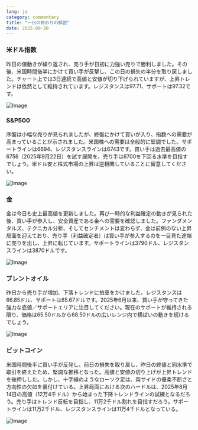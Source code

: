 ```yaml
---
lang: ja
category: commentary
title: "一日の終わりの解説"
date: 2025-09-30
---
```


### 米ドル指数

昨日の値動きが繰り返され、売り手が日初に力強い売りで勝利しました。その後、米国時間後半にかけて買い手が反撃し、この日の損失の半分を取り戻しました。チャート上では3日連続で高値と安値が切り下げられていますが、上昇トレンドは依然として維持されています。レジスタンスは97.71、サポートは97.32です。

![Image](https://markleighedu.github.io/img/Sep-2025/30-Sep-2025/usdindex.jpg)

### S&P500

序盤は小幅な売りが見られましたが、終盤にかけて買いが入り、指数への需要が高まっていることが示されました。米国株への需要は全般的に堅調でした。サポートラインは6694、レジスタンスラインは6743です。買い手は過去最高値の6756（2025年9月22日）を試す展開を、売り手は6700を下回る水準を目指すでしょう。米ドル安と株式市場の上昇は逆相関していることに留意してください。

![Image](https://markleighedu.github.io/img/Sep-2025/30-Sep-2025/sp500.jpg)

### 金

金は今日も史上最高値を更新しました。再び一時的な利益確定の動きが見られた後、買い手が参入し、安全資産である金への需要を確認しました。ファンダメンタルズ、テクニカル分析、そしてセンチメントは変わらず、金は前例のない上昇局面を迎えており、売り手（利益確定者）は買い手が参入するのを一目見た途端に売りを出し、上昇に転じています。サポートラインは3790ドル、レジスタンスラインは3870ドルです。

![Image](https://markleighedu.github.io/img/Sep-2025/30-Sep-2025/gold.jpg)

### ブレントオイル

昨日から売り手が増加、下落トレンドに拍車をかけました。レジスタンスは66.85ドル、サポートは65.67ドルです。2025年6月以来、買い手が守ってきた強力な底値／サポートエリアに注目してください。現在のサポートが維持される限り、価格は65.50ドルから68.50ドルの広いレンジ内で横ばいの動きを続けるでしょう。

![Image](https://markleighedu.github.io/img/Sep-2025/30-Sep-2025/brentoil.jpg)

### ビットコイン

米国時間後半に買い手が反発し、前日の損失を取り戻し、昨日の終値と同水準で取引を終えたため、堅調な推移となった。高値と安値の切り上げが上昇トレンドを後押しした。しかし、十字線のようなローソク足は、両サイドの優柔不断さと方向性の欠如を裏付けている。上昇局面における次のハードルは、2025年8月14日の高値（12万4千ドル）から始まった下降トレンドラインの試練となるだろう。売り手はトレンド反転を目指し、11万2千ドル割れを目指すだろう。サポートラインは11万2千ドル、レジスタンスラインは11万4千ドルとなっている。

![Image](https://markleighedu.github.io/img/Sep-2025/30-Sep-2025/bitcoin.jpg)

